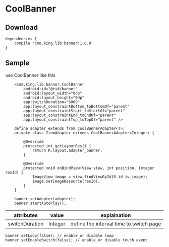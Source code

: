 # CoolBanner

## Download

```
dependencies {
    compile 'com.king.lib:banner:1.0.0'
}
```
## Sample

use CoolBanner like this

```
    <com.king.lib.banner.CoolBanner
        android:id="@+id/banner"
        android:layout_width="0dp"
        android:layout_height="0dp"
        app:switchDuration="5000"
        app:layout_constraintBottom_toBottomOf="parent"
        app:layout_constraintStart_toStartOf="parent"
        app:layout_constraintEnd_toEndOf="parent"
        app:layout_constraintTop_toTopOf="parent" />
        
    define adapter extends from CoolBannerAdapter<T>:
    private class ItemAdapter extends CoolBannerAdapter<Integer> {

        @Override
        protected int getLayoutRes() {
            return R.layout.adapter_banner;
        }

        @Override
        protected void onBindView(View view, int position, Integer resId) {
            ImageView image = view.findViewById(R.id.iv_image);
            image.setImageResource(resId);
        }
    }
    
    banner.setAdapter(adapter);
    banner.startAutoPlay();

```



| attributes    | value      | explaination                                                 |
| ------------- | ---------- | ------------------------------------------------------------ |
| switchDuration| Integer    | define the interval time to switch page |

```
banner.setLoop(false); // enable or disable loop
banner.setEnableSwitch(false); // enable or disable touch event
```
